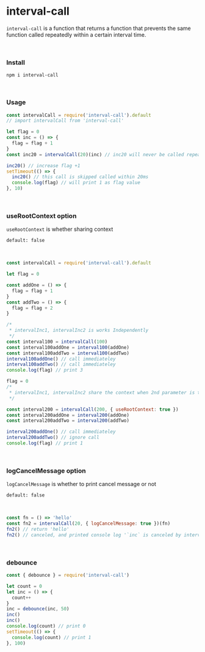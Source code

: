 # interval-call

`interval-call` is a function that returns a function that prevents the same function called repeatedly within a certain interval time.

<br>

### Install

```
npm i interval-call
```

<br>

### Usage

```javascript
const intervalCall = require('interval-call').default
// import intervalCall from 'interval-call'

let flag = 0
const inc = () => {
  flag = flag + 1
}
const inc20 = intervalCall(20)(inc) // inc20 will never be called repeatedly within 20ms

inc20() // increase flag +1
setTimeout(() => {
  inc20() // this call is skipped called within 20ms
  console.log(flag) // will print 1 as flag value
}, 10)
```

<br>

### useRootContext option

`useRootContext` is whether sharing context

```
default: false
```

<br>

```javascript
const intervalCall = require('interval-call').default

let flag = 0

const addOne = () => {
  flag = flag + 1
}
const addTwo = () => {
  flag = flag + 2
}

/*
 * intervalInc1, intervalInc2 is works Independently
 */
const interval100 = intervalCall(100)
const interval100addOne = interval100(addOne)
const interval100addTwo = interval100(addTwo)
interval100addOne() // call immediateley
interval100addTwo() // call immediateley
console.log(flag) // print 3

flag = 0
/*
 * intervalInc1, intervalInc2 share the context when 2nd parameter is true
 */

const interval200 = intervalCall(200, { useRootContext: true })
const interval200addOne = interval200(addOne)
const interval200addTwo = interval200(addTwo)

interval200addOne() // call immediateley
interval200addTwo() // ignore call
console.log(flag) // print 1
```

<br>

### logCancelMessage option

`logCancelMessage` is whether to print cancel message or not

```
default: false
```

<br>

```javascript
const fn = () => 'hello'
const fn2 = intervalCall(20, { logCancelMessage: true })(fn)
fn2() // return 'hello'
fn2() // canceled, and printed console log '`inc` is canceled by intervalCall`'
```

<br>

### debounce

```javascript
const { debounce } = require('interval-call')

let count = 0
let inc = () => {
  count++
}
inc = debounce(inc, 50)
inc()
inc()
console.log(count) // print 0
setTimeout(() => {
  console.log(count) // print 1
}, 100)
```
